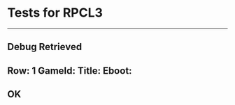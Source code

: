 # Tests for RPCL3


---------------------------
Debug Retrieved
---------------------------
Row: 1
GameId:
Title:
Eboot:
---------------------------
OK
---------------------------

















